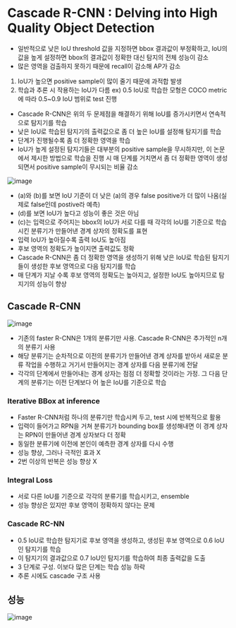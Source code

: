 # Cascade R-CNN : Delving into High Quality Object Detection

- 일반적으로 낮은 IoU threshold 값을 지정하면 bbox 결과값이 부정확하고, IoU의 값을 높게 설정하면 bbox의 결과값이 정확한 대신 탐지의 전체 성능이 감소
- 많은 영역을 검출하지 못하기 때문에 recall이 감소해 AP가 감소
1. IoU가 높으면 positive sample이 많이 줄기 때문에 과적합 발생
2. 학습과 추론 시 작용하는 IoU가 다름 ex) 0.5 IoU로 학습한 모형은 COCO metric에 따라 0.5~0.9 IoU 범위로 test 진행

- Cascade R-CNN은 위의 두 문제점을 해결하기 위해 IoU를 증가시키면서 연속적으로 탐지기를 학습
- 낮은 IoU로 학습된 탐지기의 출력값으로 좀 더 높은 IoU를 설정해 탐지기를 학습
- 단계가 진행될수록 좀 더 정확한 영역을 학습 
- IoU가 높게 설정된 탐지기들은 대부분의 positive sample을 무시하지만, 이 논문에서 제시한 방법으로 학습을 진행 시 매 단계를 거치면서 좀 더 정확한 영역이 생성되면서 positive sample이 무시되는 비율 감소

![image](https://user-images.githubusercontent.com/80622859/226254579-56618d3e-287b-4d63-9ebf-db516a5c03b0.png)

- (a)와 (b)를 보면 IoU 기준이 더 낮은 (a)의 경우 false positive가 더 많이 나옴(실제로 false인데 postive라 예측)
- (d)를 보면 IoU가 높다고 성능이 좋은 것은 아님
- (c)는 입력으로 주어지는 bbox의 IoU가 서로 다를 때 각각의 IoU를 기준으로 학습시킨 분류기가 만들어낸 경계 상자의 정확도를 표현
- 입력 IoU가 높아질수록 출력 IoU도 높아짐
- 후보 영역의 정확도가 높이지면 출력값도 정확
- Cascade R-CNN은 좀 더 정확한 영역을 생성하기 위해 낮은 IoU로 학습된 탐지기들이 생성한 후보 영역으로 다음 탐지기를 학습
- 매 단계가 지날 수록 후보 영역의 정확도는 높아지고, 설정한 IoU도 높아지므로 탐지기의 성능이 향상

## Cascade R-CNN

![image](https://user-images.githubusercontent.com/80622859/226253782-bd30e9f7-62ab-476e-959a-643b072d96a0.png)

- 기존의 faster R-CNN은 1개의 분류기만 사용. Cascade R-CNN은 추가적인 n개의 분류기 사용
- 해당 분류기는 순차적으로 이전의 분류기가 만들어낸 경계 상자를 받아서 새로운 분류 작업을 수행하고 거기서 만들어지는 경계 상자를 다음 분류기에 전달
- 각각의 단계에서 만들어내는 경계 상자는 점점 더 정확할 것이라는 가정. 그 다음 단계의 분류기는 이전 단계보다 어 높은 IoU를 기준으로 학습

### Iterative BBox at inference

- Faster R-CNN처럼 하나의 분류기만 학습시켜 두고, test 시에 반복적으로 활용
- 입력이 들어가고 RPN을 거쳐 분류기가 bounding box를 생성해내면 이 경계 상자는 RPN이 만들어낸 경계 상자보다 더 정확
- 동일한 분류기에 이전에 본인이 예측한 경계 상자를 다시 수행
- 성능 향상, 그러나 극적인 효과 X
- 2번 이상의 반복은 성능 향상 X

### Integral Loss

- 서로 다른 IoU를 기준으로 각각의 분류기를 학습시키고, ensemble
- 성능 향상은 있지만 후보 영역이 정확하지 않다는 문제

### Cascade RC-NN
- 0.5 IoU로 학습한 탐지기로 후보 영역을 생성하고, 생성된 후보 영역으로 0.6 IoU인 탐지기를 학습
- 이 탐지기의 결과값으로 0.7 IoU인 탐지기를 학습하여 최종 출력값을 도출
- 3 단계로 구성. 이보다 많은 단계는 학습 성능 하락
- 추론 시에도 cascade 구조 사용

## 성능

![image](https://user-images.githubusercontent.com/80622859/226253931-5b10dede-fcc4-45b5-8484-8169ce7852e1.png)
